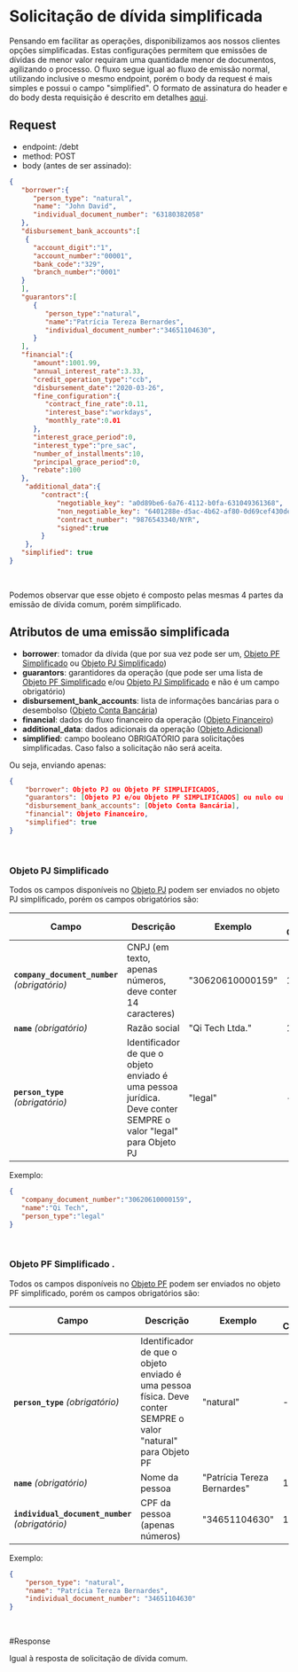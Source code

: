 # Solicitação de dívida simplificada

Pensando em facilitar as operações, disponibilizamos aos nossos clientes opções simplificadas.
Estas configurações permitem que emissões de dívidas de menor valor requiram uma quantidade menor de documentos,
agilizando o processo.
O fluxo segue igual ao fluxo de emissão normal, utilizando inclusive o mesmo endpoint, porém o body da request é mais 
simples e possui o campo "simplified".
O formato de assinatura do header e do body desta requisição é descrito em
detalhes [aqui](?file=224).

## Request

- endpoint: /debt
- method: POST
- body (antes de ser assinado):

```json
{
   "borrower":{ 
      "person_type": "natural",
      "name": "John David",
      "individual_document_number": "63180382058"
   },
   "disbursement_bank_accounts":[
    { 
      "account_digit":"1",
      "account_number":"00001",
      "bank_code":"329",
      "branch_number":"0001"
   }
   ],
   "guarantors":[
      {
         "person_type":"natural",
         "name":"Patrícia Tereza Bernardes",
         "individual_document_number":"34651104630",
      }
   ],
   "financial":{ 
      "amount":1001.99,
      "annual_interest_rate":3.33,
      "credit_operation_type":"ccb",
      "disbursement_date":"2020-03-26",
      "fine_configuration":{ 
         "contract_fine_rate":0.11,
         "interest_base":"workdays",
         "monthly_rate":0.01
      },
      "interest_grace_period":0,
      "interest_type":"pre_sac",
      "number_of_installments":10,
      "principal_grace_period":0,
      "rebate":100
   },
    "additional_data":{
        "contract":{
            "negotiable_key": "a0d89be6-6a76-4112-b0fa-631049361368",
            "non_negotiable_key": "6401288e-d5ac-4b62-af80-0d69cef430de",
            "contract_number": "9876543340/NYR",
            "signed":true
        }
    },
   "simplified": true
}
```
<br>

Podemos observar que esse objeto é composto pelas mesmas 4 partes da emissão de dívida comum, porém simplificado.


## Atributos de uma emissão simplificada

- **borrower**: tomador da dívida (que por sua vez pode ser um, [Objeto PF Simplificado](#objeto-PF-simplificado) ou [Objeto PJ Simplificado](#objeto-PJ-simplificado))
- **guarantors**: garantidores da operação (que pode ser uma lista de [Objeto PF Simplificado](#objeto-PF-simplificado) e/ou [Objeto PJ Simplificado](#objeto-PJ-simplificado) e não é um campo obrigatório)
- **disbursement_bank_accounts**: lista de informações bancárias para o desembolso ([Objeto Conta Bancária](?443#objeto-conta-bancaria))
- **financial**: dados do fluxo financeiro da operação ([Objeto Financeiro](?443#objeto-financeiro))
- **additional_data**: dados adicionais da operação ([Objeto Adicional](?443#objeto-adicional))
- **simplified**: campo booleano OBRIGATÓRIO para solicitações simplificadas. Caso falso a solicitação não será aceita.

Ou seja, enviando apenas:

```json
{
    "borrower": Objeto PJ ou Objeto PF SIMPLIFICADOS,
    "guarantors": [Objeto PJ e/ou Objeto PF SIMPLIFICADOS] ou nulo ou [],
    "disbursement_bank_accounts": [Objeto Conta Bancária],
    "financial": Objeto Financeiro,
    "simplified": true
}
```
<br>

### Objeto PJ Simplificado<a name=objeto-PJ-simplificado></a>

Todos os campos disponíveis no [Objeto PJ](?443#objeto-PJ) podem ser enviados no objeto PJ simplificado, porém os campos
obrigatórios são:

| Campo | Descrição | Exemplo | Máx. Caracteres |
|---|---|---|---|
| **`company_document_number`** *(obrigatório)*| CNPJ (em texto, apenas números, deve conter 14 caracteres)| "30620610000159" | 14 |
| **`name`** *(obrigatório)* | Razão social | "Qi Tech Ltda."| 100 |
| **`person_type`** *(obrigatório)* | Identificador de que o objeto enviado é uma pessoa jurídica. Deve conter SEMPRE o  valor "legal" para Objeto PJ | "legal" | - |


Exemplo:

```json
{
   "company_document_number":"30620610000159",
   "name":"Qi Tech",
   "person_type":"legal"
}
```
<br>

### Objeto PF Simplificado <a name=objeto-PF-simplificado></a>.

Todos os campos disponíveis no [Objeto PF](?443#objeto-PF) podem ser enviados no objeto PF simplificado, porém os campos
obrigatórios são:

| Campo | Descrição | Exemplo | Máx. Caracteres |
|---|---|---|---|
| **`person_type`** *(obrigatório)* | Identificador de que o objeto enviado é uma pessoa física. Deve conter SEMPRE o  valor "natural" para Objeto PF | "natural" | - |
| **`name`** *(obrigatório)* | Nome da pessoa | "Patrícia Tereza Bernardes" | 100 |
| **`individual_document_number`** *(obrigatório)* | CPF da pessoa (apenas números) | "34651104630" | 11 |

Exemplo:

```json
{
    "person_type": "natural",
    "name": "Patrícia Tereza Bernardes",
    "individual_document_number": "34651104630"
}
```
<br>

#Response

Igual à resposta de solicitação de dívida comum.